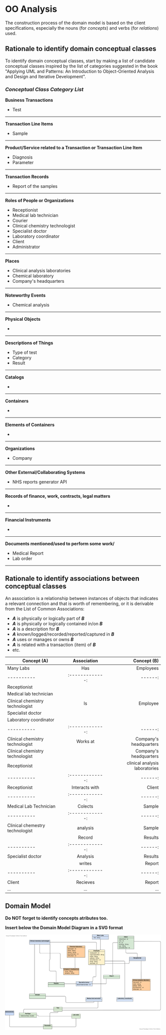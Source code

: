 # OO Analysis #

The construction process of the domain model is based on the client specifications, especially the nouns (for _concepts_) and verbs (for _relations_) used. 

## Rationale to identify domain conceptual classes ##
To identify domain conceptual classes, start by making a list of candidate conceptual classes inspired by the list of categories suggested in the book "Applying UML and Patterns: An Introduction to Object-Oriented Analysis and Design and Iterative Development". 


### _Conceptual Class Category List_ ###

**Business Transactions**

* Test

---

**Transaction Line Items**

* Sample

---

**Product/Service related to a Transaction or Transaction Line Item**

* Diagnosis
* Parameter

---


**Transaction Records**

* Report of the samples

---  


**Roles of People or Organizations**


* Receptionist
* Medical lab technician
* Courier
* Clinical chemistry technologist
* Specialist doctor
* Laboratory coordinator
* Client
* Administrator

---

**Places**

* Clinical analysis laboratories
* Chemical laboratory
* Company's headquarters

---

**Noteworthy Events**

* Chemical analysis

---


**Physical Objects**

*

---


**Descriptions of Things**

* Type of test
* Category
* Result


---


**Catalogs**

*  

---


**Containers**

*  

---


**Elements of Containers**

*  

---


**Organizations**

* Company

---

**Other External/Collaborating Systems**

*  NHS reports generator API

---


**Records of finance, work, contracts, legal matters**

* 

---


**Financial Instruments**

*  

---


**Documents mentioned/used to perform some work/**

* Medical Report
* Lab order

---



## **Rationale to identify associations between conceptual classes** ##

An association is a relationship between instances of objects that indicates a relevant connection and that is worth of remembering, or it is derivable from the List of Common Associations: 

+ **_A_** is physically or logically part of **_B_**
+ **_A_** is physically or logically contained in/on **_B_**
+ **_A_** is a description for **_B_**
+ **_A_** known/logged/recorded/reported/captured in **_B_**
+ **_A_** uses or manages or owns **_B_**
+ **_A_** is related with a transaction (item) of **_B_**
+ etc.




| Concept (A) 		|  Association   	|  Concept (B) |
|----------	   		|:-------------:		|------:       |
|Many Labs   | Has | Employees |
|----------	   		|:-------------:		|------:       |
| Receptionist  	|    		 	|   |
| Medical lab technician |                   |             |
| Clinical chemistry technologist | Is         | Employee      |
| Specialist doctor |            |                |
| Laboratory coordinator  |             |                 |
|----------	   		|:-------------:		|------:       |
| Clinical chemistry technologist   |   Works at             |   Company's headquarters            |
| Clinical chemistry technologist   |               		 | Company's headquarters            |
|Receptionist |    | clinical analysis laboratories |
|----------	   		|:-------------:		|------:       |
|Receptionist  | Interacts with | Client |
|----------	   		|:-------------:		|------:       |
|Medical Lab Technician | Colects | Sample|
|----------	   		|:-------------:		|------:       |
|Clinical chemestry technologist | analysis | Sample|
|                                |Record | Results| 
|----------	   		|:-------------:		|------:       |
|Specialist doctor           | Analysis |Results  |
|                            | writes | Report |
|----------	   		|:-------------:		|------:       |
|Client          | Recieves | Report |
| ...  	| ...    		 	| ...  |



## Domain Model

**Do NOT forget to identify concepts atributes too.**

**Insert below the Domain Model Diagram in a SVG format**

![DM.svg](DM.svg)




